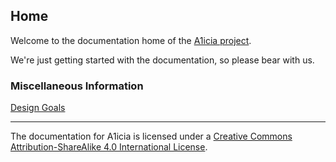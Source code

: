 
## Home

Welcome to the documentation home of the [A1icia project](https://github.com/markhull/A1icia).

We're just getting started with the documentation, so please bear with us.

### Miscellaneous Information

[Design Goals](designgoals.md)     

---

The documentation for A1icia is licensed under a [Creative Commons Attribution-ShareAlike 4.0 International License](http://creativecommons.org/licenses/by-sa/4.0/).
